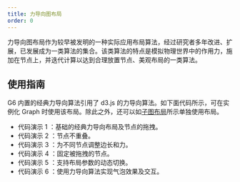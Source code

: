 ```yaml
---
title: 力导向图布局
order: 0
---
```


力导向图布局作为较早被发明的一种实际应用布局算法，经过研究者多年改进、扩展，已发展成为一类算法的集合。该类算法的特点是模拟物理世界中的作用力，施加在节点上，并迭代计算以达到合理放置节点、美观布局的一类算法。

## 使用指南

G6 内置的经典力导向算法引用了 d3.js 的力导向算法。如下面代码所示，可在实例化 Graph 时使用该布局。除此之外，还可以如[子图布局](https://www.yuque.com/antv/g6/qopkkg#eYZc6)所示单独使用布局。
- 代码演示 1 ：基础的经典力导向布局及节点的拖拽。
- 代码演示 2 ：节点不重叠。
- 代码演示 3 ：为不同节点调整边长和力。
- 代码演示 4 ：固定被拖拽的节点。
- 代码演示 5 ：支持布局参数的动态切换。
- 代码演示 6 ：使用力导向算法实现气泡效果及交互。